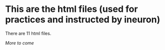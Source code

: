 # This are the html files (used for practices and instructed by ineuron)

There are 11 html files.

*More to come*

 